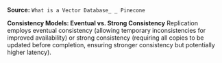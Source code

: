 **Source:** `What is a Vector Database_ _ Pinecone`

**Consistency Models: Eventual vs. Strong Consistency**
Replication employs eventual consistency (allowing temporary inconsistencies for improved availability) or strong consistency (requiring all copies to be updated before completion, ensuring stronger consistency but potentially higher latency).
